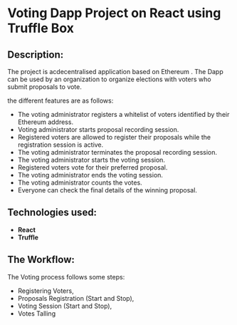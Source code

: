 # Voting Dapp Project on React using Truffle Box

## Description:
The project is acdecentralised application based on Ethereum .
The Dapp can be used by an organization to organize elections with voters who submit proposals to vote.

the different features are as follows:

* The voting administrator registers a whitelist of voters identified by their Ethereum address.
* Voting administrator starts proposal recording session.
* Registered voters are allowed to register their proposals while the registration session is active.
* The voting administrator terminates the proposal recording session.
* The voting administrator starts the voting session.
* Registered voters vote for their preferred proposal.
* The voting administrator ends the voting session.
* The voting administrator counts the votes.
* Everyone can check the final details of the winning proposal.

## Technologies used:
- **React**
- **Truffle**


## The Workflow:
The Voting process follows some steps: 
* Registering Voters,
* Proposals Registration (Start and Stop),
* Voting Session (Start and Stop),
* Votes Talling



